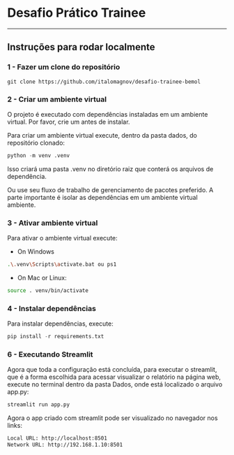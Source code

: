 # Desafio Prático Trainee

---

## Instruções para rodar localmente

### 1 - Fazer um clone do repositório

```git
git clone https://github.com/italomagnov/desafio-trainee-bemol
```

### 2 - Criar um ambiente virtual

O projeto é executado com dependências instaladas em um ambiente virtual. Por favor, crie um antes de instalar.

Para criar um ambiente virtual execute, dentro da pasta dados, do repositório clonado:

``` python
python -m venv .venv
```

Isso criará uma pasta .venv no diretório raiz que conterá os arquivos de dependência.

Ou use seu fluxo de trabalho de gerenciamento de pacotes preferido. A parte importante é isolar as dependências em um ambiente virtual
ambiente.

### 3 - Ativar ambiente virtual

Para ativar o ambiente virtual execute:

- On Windows

``` sh
.\.venv\Scripts\activate.bat ou ps1
```

- On Mac or Linux:

```sh
source . venv/bin/activate
```

### 4 - Instalar dependências

Para instalar dependências, execute:

```python
pip install -r requirements.txt
```

### 6 - Executando Streamlit

Agora que toda a configuração está concluída, para executar o streamlit, que é a forma escolhida para acessar visualizar o relatório na página web, execute no terminal dentro da pasta Dados, onde está localizado o arquivo app.py:

```python
streamlit run app.py
```

Agora o app criado com streamlit pode ser visualizado no navegador nos links:

```sh
Local URL: http://localhost:8501
Network URL: http://192.168.1.10:8501
```
